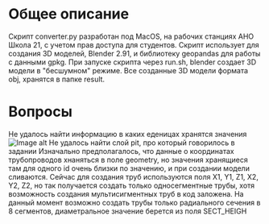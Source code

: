 # Общее описание
Скрипт converter.py разработан под MacOS, на рабочих станциях АНО Школа 21, с учетом прав доступа для студентов.
Скрипт использует для создания 3D моделей, Blender 2.91, и библиотеку geopandas для работы с данными gpkg.
При запуске скрипта через run.sh, blender создает 3D модели в "бесшумном" режиме.
Все созданные 3D модели формата obj, хранятся в папке result.

# Вопросы
 Не удалось найти информацию в каких еденицах хранятся значения
 ![Image alt](https://github.com//Sladge17/BConv-gpkg2obj-/master/Screenshoots/Screen1)
 Не удалось найти слой pit, про который говорилось в задании
 Изначально предполагалось, что данные о координатах трубопроводов хнаняться в поле geometry, но значения хранящиеся там для одного id очень близки по значению, и при создании модели сливаются.
 Сейчас для создания труб используются поля X1, Y1, Z1, X2, Y2, Z2, но так получается создать только односегментные трубы, хотя возможность создания мультисигментных труб в код заложена.
 На данный момент возможно создать трубы только радиального сечения в 8 сегментов, диаметральное значение берется из поля SECT_HEIGH
